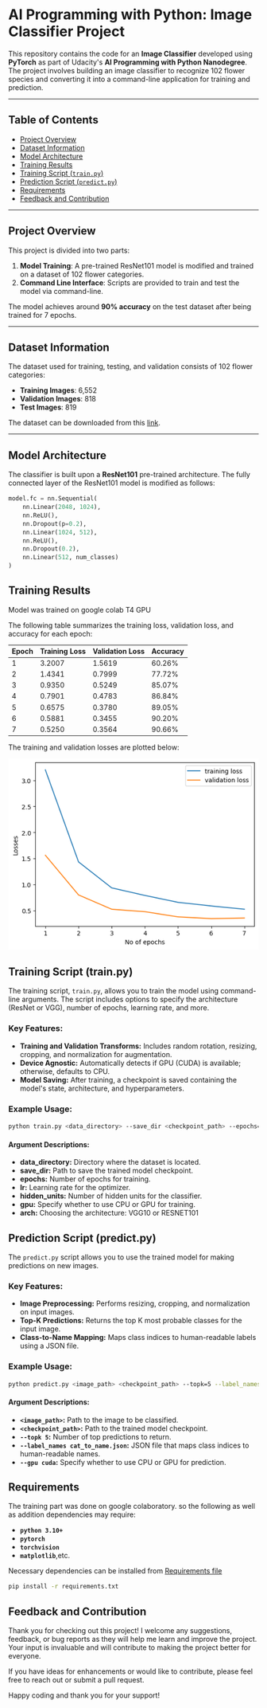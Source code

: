 # AI Programming with Python: Image Classifier Project

This repository contains the code for an **Image Classifier** developed using **PyTorch** as part of Udacity's **AI Programming with Python Nanodegree**. The project involves building an image classifier to recognize 102 flower species and converting it into a command-line application for training and prediction.

---

## Table of Contents
- [Project Overview](#project-overview)
- [Dataset Information](#dataset-information)
- [Model Architecture](#model-architecture)
- [Training Results](#training-results)
- [Training Script (`train.py`)](#training-script-trainpy)
- [Prediction Script (`predict.py`)](#prediction-script-predictpy)
- [Requirements](#requirements)
- [Feedback and Contribution](#feedback-and-contribution)

---

## Project Overview

This project is divided into two parts:
1. **Model Training**: A pre-trained ResNet101 model is modified and trained on a dataset of 102 flower categories.
2. **Command Line Interface**: Scripts are provided to train and test the model via command-line.

The model achieves around **90% accuracy** on the test dataset after being trained for 7 epochs.

---

## Dataset Information

The dataset used for training, testing, and validation consists of 102 flower categories:

- **Training Images**: 6,552
- **Validation Images**: 818
- **Test Images**: 819

The dataset can be downloaded from this [link](https://s3.amazonaws.com/content.udacity-data.com/nd089/flower_data.tar.gz).

---

## Model Architecture

The classifier is built upon a **ResNet101** pre-trained architecture. The fully connected layer of the ResNet101 model is modified as follows:

```python
model.fc = nn.Sequential(
    nn.Linear(2048, 1024),
    nn.ReLU(),
    nn.Dropout(p=0.2),
    nn.Linear(1024, 512),
    nn.ReLU(),
    nn.Dropout(0.2),
    nn.Linear(512, num_classes)
)
```
## Training Results
Model was trained on google colab T4 GPU


The following table summarizes the training loss, validation loss, and accuracy for each epoch:

| Epoch | Training Loss | Validation Loss | Accuracy |
|-------|---------------|-----------------|----------|
| 1     | 3.2007        | 1.5619          | 60.26%   |
| 2     | 1.4341        | 0.7999          | 77.72%   |
| 3     | 0.9350        | 0.5249          | 85.07%   |
| 4     | 0.7901        | 0.4783          | 86.84%   |
| 5     | 0.6575        | 0.3780          | 89.05%   |
| 6     | 0.5881        | 0.3455          | 90.20%   |
| 7     | 0.5250        | 0.3564          | 90.66%   |

The training and validation losses are plotted below:

![Losses vs Epochs](assets/loss_curve.png)

## Training Script (train.py)

The training script, `train.py`, allows you to train the model using command-line arguments. The script includes options to specify the architecture (ResNet or VGG), number of epochs, learning rate, and more.

### Key Features:
- **Training and Validation Transforms:** Includes random rotation, resizing, cropping, and normalization for augmentation.
- **Device Agnostic:** Automatically detects if GPU (CUDA) is available; otherwise, defaults to CPU.
- **Model Saving:** After training, a checkpoint is saved containing the model's state, architecture, and hyperparameters.

### Example Usage:

```bash
python train.py <data_directory> --save_dir <checkpoint_path> --epochs=7 --lr=0.001 --hidden_units=512 --gpu=cuda
```
#### Argument Descriptions:

- **data_directory:** Directory where the dataset is located.
- **save_dir:** Path to save the trained model checkpoint.
- **epochs:** Number of epochs for training.
- **lr:** Learning rate for the optimizer.
- **hidden_units:** Number of hidden units for the classifier.
- **gpu:** Specify whether to use CPU or GPU for training.
- **arch:** Choosing the architecture: VGG10 or RESNET101

## Prediction Script (predict.py)

The `predict.py` script allows you to use the trained model for making predictions on new images.

### Key Features:
- **Image Preprocessing:** Performs resizing, cropping, and normalization on input images.
- **Top-K Predictions:** Returns the top K most probable classes for the input image.
- **Class-to-Name Mapping:** Maps class indices to human-readable labels using a JSON file.

### Example Usage:

```bash
python predict.py <image_path> <checkpoint_path> --topk=5 --label_names=cat_to_name.json --gpu=cuda
```
#### Argument Descriptions:

- **`<image_path>`:** Path to the image to be classified.
- **`<checkpoint_path>`:** Path to the trained model checkpoint.
- **`--topk 5`:** Number of top predictions to return.
- **`--label_names cat_to_name.json`:** JSON file that maps class indices to human-readable names.
- **`--gpu cuda`:** Specify whether to use CPU or GPU for prediction.


## Requirements
The training part was done on google colaboratory. so the following as well as addition dependencies may require:

- **`python 3.10+`** 
- **`pytorch`** 
- **`torchvision`**
- **`matplotlib`**,etc.

Necessary dependencies can be installed from [Requirements file](requirements.txt)

```bash
pip install -r requirements.txt
```

## Feedback and Contribution

Thank you for checking out this project! I welcome any suggestions, feedback, or bug reports as they will help me learn and improve the project. Your input is invaluable and will contribute to making the project better for everyone.

If you have ideas for enhancements or would like to contribute, please feel free to reach out or submit a pull request. 

Happy coding and thank you for your support!

